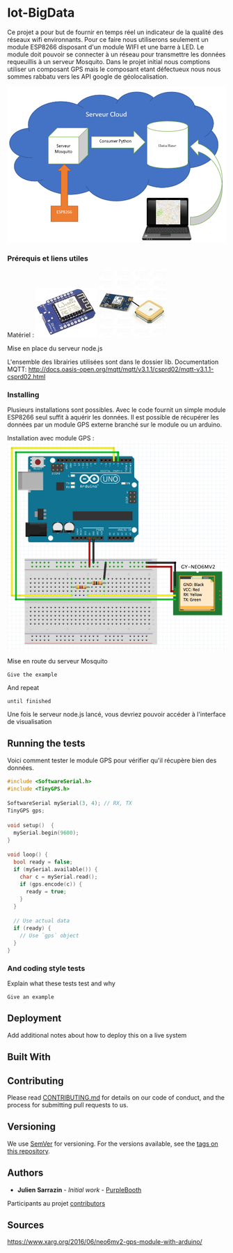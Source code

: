 # Iot-BigData

Ce projet a pour but de fournir en temps réel un indicateur de la qualité des réseaux wifi environnants. Pour ce faire nous utiliserons seulement un module ESP8266 disposant d'un module WIFI et une barre à LED. Le module doit pouvoir se connecter à un réseau pour transmettre les données requeuillis à un serveur Mosquito.
Dans le projet initial nous comptions utiliser un composant GPS mais le composant etant défectueux nous nous sommes rabbatu vers les API google de géolocalisation.

![Architecture](https://github.com/JulSar/Iot-BigData/raw/master/assets/archi.PNG)

### Prérequis et liens utiles

Matériel :
![Wemos](https://github.com/JulSar/Iot-BigData/raw/master/assets/esp8266-Wemos.jpg)
![GPS](https://github.com/JulSar/Iot-BigData/raw/master/assets/neo-6m1.jpg)

Mise en place du serveur node.js

L'ensemble des librairies utilisées sont dans le dossier lib.
Documentation MQTT:
http://docs.oasis-open.org/mqtt/mqtt/v3.1.1/csprd02/mqtt-v3.1.1-csprd02.html

### Installing

Plusieurs installations sont possibles. Avec le code fournit un simple module ESP8266 seul suffit à aquérir les données.
Il est possible de récupérer les données par un module GPS externe branché sur le module ou un arduino.

Installation avec module GPS :
![Arduino Setup](https://github.com/JulSar/Iot-BigData/raw/master/assets/arduino_setup.png)

Mise en route du serveur Mosquito

```
Give the example
```

And repeat

```
until finished
```

Une fois le serveur node.js lancé, vous devriez pouvoir accéder à l'interface de visualisation 

## Running the tests

Voici comment tester le module GPS pour vérifier qu'il récupère bien des données.
```C++
#include <SoftwareSerial.h>
#include <TinyGPS.h>

SoftwareSerial mySerial(3, 4); // RX, TX
TinyGPS gps;

void setup()  {
  mySerial.begin(9600);
}

void loop() {
  bool ready = false;
  if (mySerial.available()) {
    char c = mySerial.read();
    if (gps.encode(c)) {
      ready = true;
    }
  }

  // Use actual data
  if (ready) {
    // Use `gps` object
  }
}
```

### And coding style tests

Explain what these tests test and why

```
Give an example
```

## Deployment

Add additional notes about how to deploy this on a live system

## Built With

## Contributing

Please read [CONTRIBUTING.md](https://gist.github.com/PurpleBooth/b24679402957c63ec426) for details on our code of conduct, and the process for submitting pull requests to us.

## Versioning

We use [SemVer](http://semver.org/) for versioning. For the versions available, see the [tags on this repository](https://github.com/your/project/tags). 

## Authors

* **Julien Sarrazin** - *Initial work* - [PurpleBooth](https://github.com/PurpleBooth)

Participants au projet
[contributors](https://github.com/your/project/contributors)


## Sources

https://www.xarg.org/2016/06/neo6mv2-gps-module-with-arduino/
